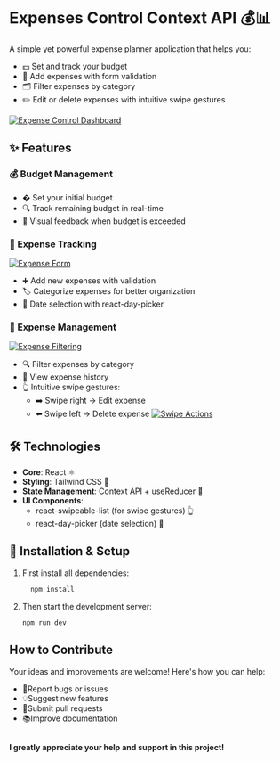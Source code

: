 # Expenses Control Context API 💰📊

A simple yet powerful expense planner application that helps you:
- 💵 Set and track your budget
- 📝 Add expenses with form validation
- 🗂️ Filter expenses by category
- ✏️ Edit or delete expenses with intuitive swipe gestures

[![Expense Control Dashboard](https://i.postimg.cc/Pq22y8c5/Control-Budget.png)](https://postimg.cc/94wdFzC6)

## ✨ Features

### 💰 Budget Management
- � Set your initial budget
- 🔍 Track remaining budget in real-time
- 🔴 Visual feedback when budget is exceeded

### 📝 Expense Tracking
[![Expense Form](https://i.postimg.cc/K8GJ8qL4/Formulario-control.png)](https://postimg.cc/rKHSh9fL)
- ➕ Add new expenses with validation
- 🏷️ Categorize expenses for better organization
- 📅 Date selection with react-day-picker

### 🔄 Expense Management
[![Expense Filtering](https://i.postimg.cc/brCFnrMD/control-filter.png)](https://postimg.cc/YLF3KrtM)
- 🔍 Filter expenses by category
- 📜 View expense history
- 👆 Intuitive swipe gestures:
  - ➡️ Swipe right → Edit expense
  - ⬅️ Swipe left → Delete expense
[![Swipe Actions](https://i.postimg.cc/mrQwWjY2/delete-edit.png)](https://postimg.cc/8FzWhhXq)

## 🛠️ Technologies

- **Core**: React ⚛️
- **Styling**: Tailwind CSS 🎨
- **State Management**: Context API + useReducer 🔄
- **UI Components**:
  - react-swipeable-list (for swipe gestures) 👆
  - react-day-picker (date selection) 📅

## 🚀 Installation & Setup

1. First install all dependencies:
    ```bash
      npm install
    ```

2. Then start the development server:
     ```
     npm run dev
     ```


## How to Contribute

Your ideas and improvements are welcome! Here's how you can help:

- 🐛Report bugs or issues
- 💡Suggest new features
- 🔄Submit pull requests
- 📚Improve documentation

## 
 **I greatly appreciate your help and support in this project!**
